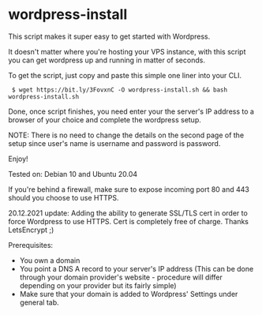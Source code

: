 # wordpress-install

This script makes it super easy to get started with Wordpress. 

It doesn't matter where you're hosting your VPS instance, with this script you can get wordpress up and running in matter of seconds. 

To get the script, just copy and paste this simple one liner into your CLI. 

     $ wget https://bit.ly/3FovxnC -O wordpress-install.sh && bash wordpress-install.sh

Done, once script finishes, you need enter your the server's IP address to a browser of your choice and complete the wordpress setup.

NOTE: There is no need to change the details on the second page of the setup since user's name is username and password is password. 

Enjoy!

Tested on: Debian 10 and Ubuntu 20.04

If you're behind a firewall, make sure to expose incoming port 80 and 443 should you choose to use HTTPS.

20.12.2021 update: Adding the ability to generate SSL/TLS cert in order to force Wordpress to use HTTPS. Cert is completely free of charge. Thanks LetsEncrypt ;)

Prerequisites: 
- You own a domain
- You point a DNS A record to your server's IP address (This can be done through your domain provider's website - procedure will differ depending on your provider but its fairly simple)
- Make sure that your domain is added to Wordpress' Settings under general tab.
